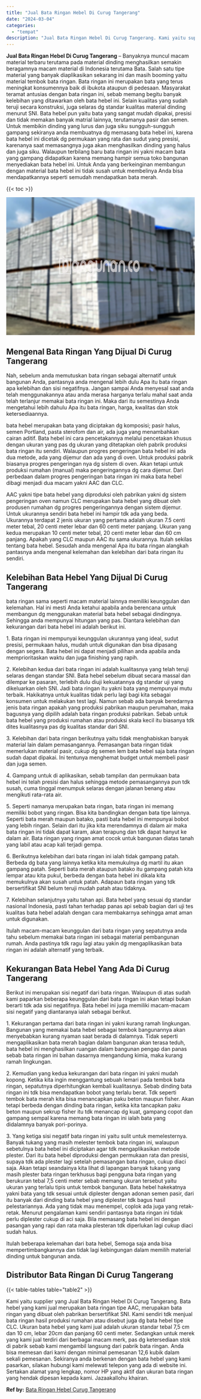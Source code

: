 ```yaml
---
title: "Jual Bata Ringan Hebel Di Curug Tangerang"
date: "2024-03-04"
categories: 
  - "tempat"
description: "Jual Bata Ringan Hebel Di Curug Tangerang. Kami yaitu supplier yang Jual Bata Ringan Hebel Di Curug Tangerang. Bata hebel yang kami jual merupakan bata ringa..."
---
```


**Jual Bata Ringan Hebel Di Curug Tangerang** – Banyaknya muncul macam material terbaru terutama pada material dinding menghasilkan semakin beragamnya macam material di Indonesia terutama Bata. Salah satu tipe material yang banyak diaplikasikan sekarang ini dan masih booming yaitu material tembok bata ringan. Bata ringan ini merupakan bata yang terus meningkat konsumennya baik di ibukota ataupun di pedesaan. Masyarakat teramat antusias dengan bata ringan ini, sebab memang begitu banyak kelebihan yang ditawarkan oleh bata hebel ini. Selain kualitas yang sudah teruji secara konstruksi, juga selaras dg standar kualitas material dinding menurut SNI. Bata hebel pun yaitu bata yang sangat mudah dipakai, presisi dan tidak memakan banyak matrial lainnya, terutamanya pasir dan semen. Untuk membikin dinding yang lurus dan juga siku sungguh-sungguh gampang sekiranya anda membuatnya dg memasang bata hebel ini, karena bata hebel ini dicetak dg permukaan yang rata dan sudut yang presisi, karenanya saat memasangnya juga akan menghasilkan dinding yang halus dan juga siku. Walaupun terbilang baru bata ringan ini yakni macam bata yang gampang didapatkan karena memang hampir semua toko bangunan menyediakan bata hebel ini. Untuk Anda yang berkeinginan membangun dengan material bata hebel ini tidak susah untuk membelinya Anda bisa mendapatkannya seperti semudah mendapatkan bata merah.

{{< toc >}}

![Jual Bata Ringan Hebel Di Curug Tangerang](/images/jual-hebel-murah-44.png)

## Mengenal Bata Ringan Yang Dijual Di Curug Tangerang

Nah, sebelum anda memutuskan bata ringan sebagai alternatif untuk bangunan Anda, pantasnya anda mengenal lebih dulu Apa itu bata ringan apa kelebihan dan sisi negatifnya. Jangan sampai Anda menyesal saat anda telah menggunakannya atau anda merasa harganya terlalu mahal saat anda telah terlanjur memakai bata ringan ini. Maka dari itu semestinya Anda mengetahui lebih dahulu Apa itu bata ringan, harga, kwalitas dan stok ketersediaannya.

bata hebel merupakan bata yang diciptakan dg komposisi; pasir halus, semen Portland, pasta sterofom dan air, ada juga yang menambahkan cairan aditif. Bata hebel ini cara pencetakannya melalui pencetakan khusus dengan ukuran yang pas dg ukuran yang ditetapkan oleh pabrik produksi bata ringan itu sendiri. Walaupun progres pengeringan bata hebel ini ada dua metode, ada yang dijemur dan ada yang di oven. Untuk produksi pabrik biasanya progres pengeringan nya dg sistem di oven. Akan tetapi untuk produksi rumahan (manual) maka pengeringannya dg cara dijemur. Dari perbedaan dalam progres pengeringan bata ringan ini maka bata hebel dibagi menjadi dua macam yakni AAC dan CLC.

AAC yakni tipe bata hebel yang diproduksi oleh pabrikan yakni dg sistem pengeringan oven namun CLC merupakan bata hebel yang dibuat oleh produsen rumahan dg progres pengeringannya dengan sistem dijemur. Untuk ukurannya sendiri bata hebel ini hampir tdk ada yang beda. Ukurannya terdapat 2 jenis ukuran yang pertama adalah ukuran 7.5 centi meter tebal, 20 centi meter lebar dan 60 centi meter panjang. Ukuran yang kedua merupakan 10 centi meter tebal, 20 centi meter lebar dan 60 cm panjang. Apakah yang CLC maupun AAC itu sama ukurannya. Itulah sekilas tentang bata hebel. Sesudah anda mengenal Apa itu bata ringan alangkah pantasnya anda mengenal kelemahan dan kelebihan dari bata ringan itu sendiri.

## Kelebihan Bata Hebel Yang Dijual Di Curug Tangerang

bata ringan sama seperti macam material lainnya memiliki keunggulan dan kelemahan. Hal ini mesti Anda ketahui apabila anda berencana untuk membangun dg menggunakan material bata hebel sebagai dindingnya. Sehingga anda mempunyai hitungan yang pas. Diantara kelebihan dan kekurangan dari bata hebel ini adalah berikut ini.

1\. Bata ringan ini mempunyai keunggulan ukurannya yang ideal, sudut presisi, permukaan halus, mudah untuk digunakan dan bisa dipasang dengan segera. Bata hebel ini dapat menjadi pilihan anda apabila anda memprioritaskan waktu dan juga finishing yang rapih.

2\. Kelebihan kedua dari bata ringan ini adalah kualitasnya yang telah teruji selaras dengan standar SNI. Bata hebel sebelum dibuat secara massal dan dilempar ke pasaran, terlebih dulu diuji kekuatannya dg standar uji yang dikeluarkan oleh SNI. Jadi bata ringan itu yakni bata yang mempunyai mutu terbaik. Hakikatnya untuk kualitas tidak perlu lagi bagi kita sebagai konsumen untuk melakukan test lagi. Namun sebab ada banyak beredarnya jenis bata ringan apakah yang produksi pabrikan maupun perumahan, maka bagusnya yang dipilih adalah bata ringan produksi pabrikan. Sebab untuk bata hebel yang produksi rumahan atau produksi skala kecil itu biasanya tdk dites kualitasnya pas dg kualitas standar dari SNI.

3\. Kelebihan dari bata ringan berikutnya yaitu tidak menghabiskan banyak material lain dalam pemasangannya. Pemasangan bata ringan tidak memerlukan material pasir, cukup dg semen lem bata hebel saja bata ringan sudah dapat dipakai. Ini tentunya menghemat budget untuk membeli pasir dan juga semen.

4\. Gampang untuk di aplikasikan, sebab tampilan dan permukaan bata hebel ini telah presisi dan halus sehingga metode pemasangannya pun tdk susah, cuma tinggal menumpuk selaras dengan jalanan benang atau mengikuti rata-rata air.

5\. Seperti namanya merupakan bata ringan, bata ringan ini memang memiliki bobot yang ringan. Bisa kita bandingkan dengan bata tipe lainnya. Seperti bata merah maupun batako, pasti bata hebel ini mempunyai bobot yang lebih ringan. Selain dari itu jika kita merendamnya di dalam air maka bata ringan ini tidak dapat karam, akan terapung dan tdk dapat hanyut ke dalam air. Bata ringan yang ringan amat cocok untuk bangunan diatas tanah yang labil atau acap kali terjadi gempa.

6\. Berikutnya kelebihan dari bata ringan ini ialah tidak gampang patah. Berbeda dg bata yang lainnya ketika kita memukulnya dg martil itu akan gampang patah. Seperti bata merah ataupun batako itu gampang patah kita lempar atau kita pukul, berbeda dengan bata hebel ini dikala kita memukulnya akan susah untuk patah. Adapaun bata ringan yang tdk bersertifikat SNI belum teruji mudah patah atau tidaknya.

7\. Kelebihan selanjutnya yaitu tahan api. Bata hebel yang sesuai dg standar nasional Indonesia, pasti tahan terhadap panas api sebab bagian dari uji tes kualitas bata hebel adalah dengan cara membakarnya sehingga amat aman untuk digunakan.

Itulah macam-macam keunggulan dari bata ringan yang sepatutnya anda tahu sebelum memakai bata ringan ini sebagai material pembangunan rumah. Anda pastinya tdk ragu lagi atau yakin dg mengaplikasikan bata ringan ini adalah alternatif yang terbaik.

## Kekurangan Bata Hebel Yang Ada Di Curug Tangerang

Berikut ini merupakan sisi negatif dari bata ringan. Walaupun di atas sudah kami paparkan beberapa keunggulan dari bata ringan ini akan tetapi bukan berarti tdk ada sisi negatifnya. Bata hebel ini juga memiliki macam-macam sisi negatif yang diantaranya ialah sebagai berikut.

1\. Kekurangan pertama dari bata ringan ini yakni kurang ramah lingkungan. Bangunan yang memakai bata hebel sebagai tembok bangunannya akan menyebabkan kurang nyaman saat berada di dalamnya. Tidak seperti mengaplikasikan bata merah bagian dalam bangunan akan terasa teduh, bata hebel ini menghasilkan ruangan dalam bangunan pengap dan panas sebab bata ringan ini bahan dasarnya mengandung kimia, maka kurang ramah lingkungan.

2\. Kemudian yang kedua kekurangan dari bata ringan ini yakni mudah kopong. Ketika kita ingin menggantung sebuah lemari pada tembok bata ringan, sepatutnya diperhitungkan kembali kualitasnya. Sebab dinding bata ringan ini tdk bisa mendapatkan bobot yang terlalu berat. Tdk seperti tembok bata merah kita bisa menancapkan paku beton maupun fisher. Akan tetapi berbeda dengan dinding bata ringan, ketika kita tancapkan paku beton maupun sekrup fisher itu tdk menancap dg kuat, gampang copot dan gampang sempal karena memang bata ringan ini ialah bata yang didalamnya banyak pori-porinya.

3\. Yang ketiga sisi negatif bata ringan ini yaitu sulit untuk memelesternya. Banyak tukang yang masih melester tembok bata ringan ini, walaupun sebetulnya bata hebel ini diciptakan agar tdk mengaplikasikan metode plester. Dari itu bata hebel diproduksi dengan permukaan rata dan presisi, supaya tdk ada plester lagi setelah pemasangan bata ringan, cukup diaci saja. Akan tetapi seandainya kita lihat di lapangan banyak tukang yang masih plester bata ringan terkhusus bagi pengguna bata ringan yang berukuran tebal 7,5 centi meter sebab memang ukuran tersebut yaitu ukuran yang terlalu tipis untuk tembok bangunan. Bata hebel hakekatnya yakni bata yang tdk sesuai untuk diplester dengan adonan semen pasir, dari itu banyak dari dinding bata hebel yang diplester tdk bagus hasil pelestariannya. Ada yang tidak mau menempel, coplok ada juga yang retak-retak. Menurut pengalaman kami sendiri pantasnya bata ringan ini tidak perlu diplester cukup di aci saja. Bila memasang bata hebel ini dengan pasangan yang rapi dan rata maka plesteran tdk diperlukan lagi cukup diaci sudah halus.

Itulah beberapa kelemahan dari bata hebel, Semoga saja anda bisa mempertimbangkannya dan tidak lagi kebingungan dalam memilih material dinding untuk bangunan anda.

## Distributor Bata Ringan Di Curug Tangerang

{{< table-tables table="table2" >}}

Kami yaitu supplier yang Jual Bata Ringan Hebel Di Curug Tangerang. Bata hebel yang kami jual merupakan bata ringan tipe AAC, merupakan bata ringan yang dibuat oleh pabrikan bersertifikat SNI. Kami sendiri tdk menjual bata ringan hasil produksi rumahan atau disebut juga dg bata hebel tipe CLC. Ukuran bata hebel yang kami jual adalah ukuran standar tebal 7,5 cm dan 10 cm, lebar 20cm dan panjang 60 centi meter. Sedangkan untuk merek yang kami jual terdiri dari berbagai macam merk, pas dg ketersediaan stok di pabrik sebab kami mengambil langsung dari pabrik bata ringan. Anda bisa memesan dari kami dengan minimal pemesanan 12,6 kubik dalam sekali pemesanan. Sekiranya anda berkenan dengan bata hebel yang kami pasarkan, silakan hubungi kami melewati telepon yang ada di website ini. Sertakan alamat yang lengkap, nomor HP yang aktif dan ukuran bata ringan yang hendak dipesan kepada kami. Jazaakallohu khairan.

**Ref by:** [Bata Ringan Hebel Curug Tangerang](https://id.wikipedia.org/wiki/Bata)
